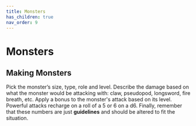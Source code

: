 ```yaml
---
title: Monsters
has_children: true
nav_order: 9
---
```


# Monsters

## Making Monsters
Pick the monster’s size, type, role and level. Describe the damage based on what the monster would be attacking with: claw, pseudopod, longsword, fire breath, etc. Apply a bonus to the monster's attack based on its level. Powerful attacks recharge on a roll of a 5 or 6 on a d6. Finally, remember that these numbers are just **guidelines** and should be altered to fit the situation.
